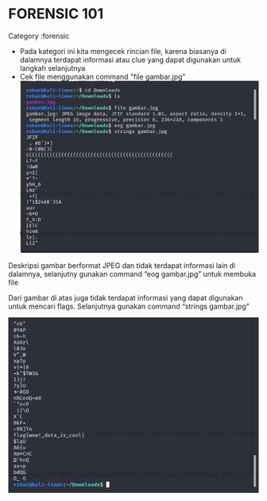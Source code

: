 # FORENSIC 101
Category :forensic
- Pada kategori ini kita mengecek rincian file, karena biasanya di dalamnya terdapat informasi atau clue yang dapat digunakan untuk langkah selanjutnya
- Cek file menggunakan command "file gambar.jpg"
![Image step1](https://github.com/Rizkian20/Rizkianwar/blob/master/1.png)

Deskripsi gambar berformat JPEG dan tidak terdapat informasi lain di dalamnya, selanjutny gunakan command “eog gambar.jpg” untuk membuka file

Dari gambar di atas juga tidak terdapat informasi yang dapat digunakan untuk mencari flags.
Selanjutnya gunakan command “strings gambar.jpg”

![Image step1](https://github.com/Rizkian20/Rizkianwar/blob/master/2.png)


